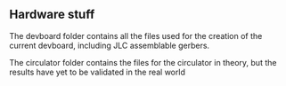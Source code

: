 ## Hardware stuff

The devboard folder contains all the files used for the creation of the current devboard, including JLC assemblable gerbers.

The circulator folder contains the files for the circulator in theory, but the results have yet to be validated in the real world